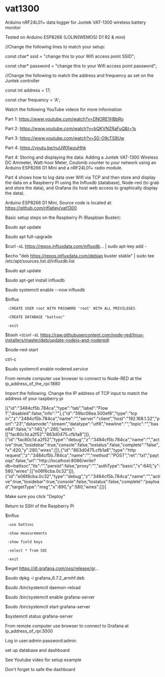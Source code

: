 # vat1300
Arduino nRF24L01+ data logger for Juntek VAT-1300 wireless battery monitor

Tested on Arduino ESP8266 (LOLIN(WEMOS) D1 R2 & mini)


//Change the following lines to match your setup:

const char* ssid = "change this to your Wifi access point SSID";

const char* password = "change this to your Wifi access point password";


//Change the following to match the address and frequency as set on the Juntek controller

const int address = 17;

const char frequency = 'A';


Watch the following YouTube videos for more information

Part 1: https://www.youtube.com/watch?v=DNORE1HBbRo

Part 2: https://www.youtube.com/watch?v=bQKVNZRaFuQ&t=1s

Part 3: https://www.youtube.com/watch?v=S0-O9cTS9Uw

Part 4: https://youtu.be/nuUWXwzuHhk


Part 4: Storing and displaying the data: Adding a Juntek VAT-1300 Wireless DC Ammeter, Watt-hour Meter, Coulomb counter to your network using an Arduino ESP8266 D1 Mini and a nRF24L01+ radio module.

Part 4 shows how to log data over Wifi via TCP and then store and display the data on a Raspberry Pi using the Influxdb (database), Node-red (to grab and store the data), and Grafana (to host web access to graphically display the data).

Arduino ESP8266 D1 Mini, Source code is located at: https://github.com/rjflatley/vat1300


Basic setup steps on the Raspberry Pi (Raspbian Buster):

  $sudo apt update

  $sudo apt full-upgrade

  $curl -sL https://repos.influxdata.com/influxdb... | sudo apt-key add -

  $echo "deb https://repos.influxdata.com/debian buster stable" | sudo tee /etc/apt/sources.list.d/influxdb.list

  $sudo apt update

  $sudo apt-get install influxdb

  $sudo systemctl enable --now influxdb

  $influx

     -CREATE USER root WITH PASSWORD 'root' WITH ALL PRIVILEGES

     -CREATE DATABASE "battsoc"

     -exit

  $bash <(curl -sL https://raw.githubusercontent.com/node-red/linux-installers/master/deb/update-nodejs-and-nodered)

  $node-red-start

  ctrl-c

  $sudo systemctl enable nodered.service

From remote computer use browser to connect to Node-RED at the ip_address_of_the_rpi:1880

Import the following.  Change the IP address of TCP input to match the address of your raspberry pi

[{"id":"3484cf5b.784ca","type":"tab","label":"Flow 1","disabled":false,"info":""},{"id":"59bc08ea.500ef8","type":"tcp in","z":"3484cf5b.784ca","name":"","server":"client","host":"192.168.1.32","port":"23","datamode":"stream","datatype":"utf8","newline":"","topic":"","base64":false,"x":140,"y":260,"wires":[["fac80c1d.a2f52","863d0475.cfb1a8"]]},{"id":"fac80c1d.a2f52","type":"debug","z":"3484cf5b.784ca","name":"","active":true,"tosidebar":true,"console":false,"tostatus":false,"complete":"false","x":420,"y":280,"wires":[]},{"id":"863d0475.cfb1a8","type":"http request","z":"3484cf5b.784ca","name":"","method":"POST","ret":"txt","paytoqs":false,"url":"http://localhost:8086/write?db=battsoc","tls":"","persist":false,"proxy":"","authType":"basic","x":640,"y":580,"wires":[["e06f6cba.0c32"]]},{"id":"e06f6cba.0c32","type":"debug","z":"3484cf5b.784ca","name":"","active":true,"tosidebar":true,"console":false,"tostatus":false,"complete":"payload","targetType":"msg","x":890,"y":580,"wires":[]}]

Make sure you click "Deploy"

Return to SSH of the Raspberry Pi

   $influx

     -use battsoc

     -show measurements

     -show field keys

     -select * from SOC

     -exit

  $wget https://dl.grafana.com/oss/release/gr...

  $sudo dpkg -i grafana_6.7.2_armhf.deb

  $sudo /bin/systemctl daemon-reload

  $sudo /bin/systemctl enable grafana-server

  $sudo /bin/systemctl start grafana-server

  $systemctl status grafana-server

From remote computer use browser to connect to Grafana at ip_address_of_rpi:3000

Log in user:admin password:admin

set up database and dashboard

See Youtube video for setup example

Don't forget to safe the dashboard
